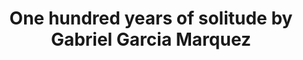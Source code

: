 ---
title: One hundred years of solitude by Gabriel Garcia Marquez
tags: [Colombia,Gabriel García Márquez,Magical Realism,Book Club,Comedy,Soroush Rohbakhsh’S Suggestion]
---